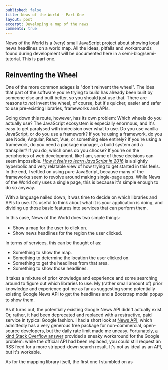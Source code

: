 ```yaml
---
published: false
title: News of the World - Part One
layout: post
excerpt: Developing a map of the news
comments: true
---
```

News of the World is a (very) small JavaScript project about showing local news headlines on a world map. All the ideas, pitfalls and workarounds found during development will be documented here in a semi-blog/semi-tutorial. This is part one.

## Reinventing the Wheel

One of the more common adages is "don't reinvent the wheel". The idea that part of the software you're trying to build has already been built by someone else and built better, so you should just use that. There are reasons to _not_ invent the wheel, of course, but it's quicker, easier and safer to use pre-existing libraries, frameworks and APIs.

Going down this route, however, has its own problem: Which wheels do you actually use? The JavaScript ecosystem is especially enormous, and it's easy to get paralysed with indecision over what to use. Do you use vanilla JavaScript, or do you use a framework? If you're using a framework, do you use Node, Angular, React, Vue, or something else entirely? If you're using a framework, do you need a package manager, a build system and a transpiler? If you do, which ones do you choose? If you're on the peripheries of web development, like I am, some of these decisions can seem impossible. [_How it feels to learn JavaScript in 2016_](https://hackernoon.com/how-it-feels-to-learn-javascript-in-2016-d3a717dd577f) is a slightly hyperbolic and very relatable view of how trying to get started in this feels. In the end, I settled on using pure JavaScript, because many of the frameworks seem to revolve around making single-page apps. While News of the World only uses a single page, this is because it's simple enough to do so anyway.

With a language nailed down, it was time to decide on which libraries and APIs to use. It's useful to think about what it is your application is doing, and dividing up those basic features into services that can perform them.

In this case, News of the World does two simple things:

- Show a map for the user to click on.
- Show news headlines for the region the user clicked.

In terms of services, this can be thought of as:

- Something to show the map.
- Something to determine the location the user clicked on.
- Something to get the headlines from that area.
- Something to show those headlines.

It takes a mixture of prior knowledge and experience and some searching around to figure out which libraries to use. My (rather small amount of) prior knowledge and experience got me as far as suggesting some potentially existing Google News API to get the headlines and a Bootstrap modal popup to show them.

As it turns out, the potentially existing Google News API didn't actually exist. Or, rather, it had been deprecated and replaced with a restructive, paid service in typical Google fashion. I had a short look at [News API](https://newsapi.org/), which admittedly has a very generous free package for non-commercial, open-source developers, but the daily rate limit made me uneasy. Fortunately, [a kind Stack Overflow answer](https://stackoverflow.com/a/7829688/) provided a sneaky workaround for the Google problem: while the official API had been replaced, you could still request an RSS feed for a more stripped-down search result. It's not as ideal as an API, but it's workable.

As for the mapping library itself, the first one I stumbled on as
